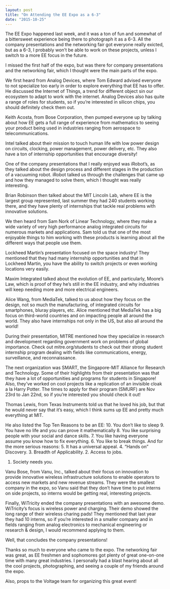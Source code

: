 ```yaml
---
layout: post
title: "On Attending the EE Expo as a 6-3"
date: "2015-10-25"
---
```

The EE Expo happened last week, and it was a ton of fun and somewhat of a bittersweet experience being there to photograph it as a 6-3. All the company presentations and the networking fair got everyone really exicted, but as a 6-3, I probably won’t be able to work on these projects, unless I switch to a more EE focus in the future.

I missed the first half of the expo, but was there for company presentations and the networking fair, which I thought were the main parts of the expo.

We first heard from Analog Devices, where Tom Edward advised everyone to not specialize too early in order to explore everything that EE has to offer. He discussed the Internet of Things, a trend for different object sin our ecosystem to adapt to work with the internet. Analog Devices also has quite a range of roles for students, so if you’re interested in silicon chips, you should definitely check them out. 

Keith Acosta, from Bose Corporation, then pumped everyone up by talking about how EE gets a full range of experience from mathematics to seeing your product being used in industries ranging from aerospace to telecommunications.

Intel talked about their mission to touch human life with low power design on circuits, clocking, power management, power delivery, etc. They also have a ton of internship opportunities that encourage diversity!

One of the company presentations that I really enjoyed was iRobot’s, as they talked about the design process and different stages in the production of a vacuuming robot. iRobot talked us through the challenges that came up and how they managed to solve them, which I thought was really interesting.

Brian Robinson then talked about the MIT Lincoln Lab, where EE is the largest group represented, last summer they had 240 students working there, and they have plenty of internships that tackle real problems with innovative solutions.

We then heard from Sam Nork of Linear Technology, where they make a wide variety of very high performance analog integrated circuits for numerous markets and applications. Sam told us that one of the most enjoyable things to him working with these products is learning about all the different ways that people use them.

Lockheed Martin’s presentation focused on the space industry! They mentioned that they had many internship opportunities and that in Lockheed Martin, you have the ability to switch projects or even working locations very easily.

Maxim Integrated talked about the evolution of EE, and particularly, Moore’s Law, which is proof of they he’s still in the EE industry, and why industries will keep needing more and more electrical engineers. 

Alice Wang, from MediaTek, talked to us about how they focus on the design, not so much the manufacturing, of integrated circuits for smartphones, bluray players, etc. Alice mentioned that MediaTek has a big focus on third-world countries and on impacting people all around the world. They also have internships not only in the US, but also all around the world!

During their presentation, MITRE mentioned how they specialize in research and development regarding government work on problems of global importance. Check out mitre.org/students to check out their strong student internship program dealing with fields like communications, energy, surveillance, and reconnaissance. 

The next organization was SMART, the Singapore-MIT Alliance for Research and Technology. Some of their highlights from their presentation was that they have a lot of opportunities and programs for students in Singapore! Also, they’ve worked on cool projects like a replication of an invisible cloak a la Harry Potter. The times to apply for their program (SMURF) are Nov 23rd to Jan 22nd, so if you’re interested you should check it out!



Thomas Lewis, from Texas Instruments told us that he loved his job, but that he would never say that it’s easy, which I think sums up EE and pretty much everything at MIT.

He also listed the Top Ten Reasons to be an EE:
10. You don’t like to sleep
  9. You have no life and you can prove it mathematically
  8. You like surprising people with your social and dance skills.
  7. You like having everyone assume you know how to fix everything.
  6. You like to break things.
And for the more serious reasons:
  5. It has a universal appeal.
  4. “Hands on” Discovery.
  3. Breadth of Applicability.
  2. Access to jobs.
  1. Society needs you.

Vanu Bose, from Vanu, Inc., talked about their focus on innovation to provide innovative wireless infrastructure solutions to enable operators to access new markets and new revenue streams. They were the smallest company in the expo, so Vanu said that they don’t have time to put interns on side projects, so interns would be getting real, interesting projects. 

Finally, WiTricity ended the company presentations with an awesome demo. WiTricity’s focus is wireless power and charging. Their demo showed the long range of their wireless charing pads! They mentioned that last year they had 10 interns, so if you’re interested in a smaller company and in fields ranging from analog electronics to mechanical engineering or research & design, I would recommend applying to them.

Well, that concludes the company presentations! 

Thanks so much to everyone who came to the expo. The networking fair was great, as EE freshmen and sophomores got plenty of great one-on-one time with many great industries. I personally had a blast hearing about all the cool projects, photographing, and seeing a couple of my friends around the expo.

Also, props to the Voltage team for organizing this great event!